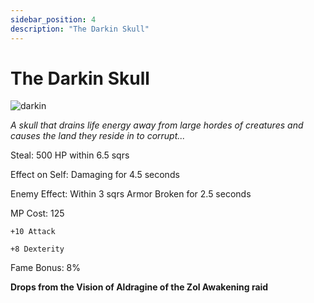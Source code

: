 ```yaml
---
sidebar_position: 4
description: "The Darkin Skull"
---
```


# The Darkin Skull

![darkin](https://vwiki.valorserver.com/api/item/picture/the%20darkin%20skull)

<i>A skull that drains life energy away from large hordes of creatures and causes the land they reside in to corrupt...</i>

Steal: 500 HP within 6.5 sqrs

Effect on Self: Damaging for 4.5 seconds

Enemy Effect: Within 3 sqrs Armor Broken for 2.5 seconds

MP Cost: 125

    +10 Attack
    
    +8 Dexterity

Fame Bonus: 8%

**Drops from the Vision of Aldragine of the Zol Awakening raid**
